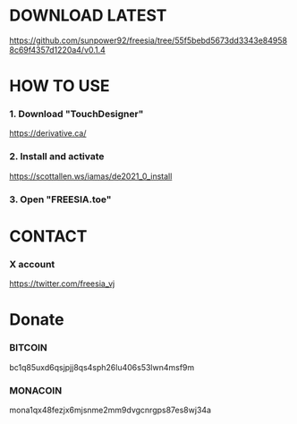 # DOWNLOAD LATEST  
https://github.com/sunpower92/freesia/tree/55f5bebd5673dd3343e849588c69f4357d1220a4/v0.1.4

# HOW TO USE
### 1. Download "TouchDesigner"  
   https://derivative.ca/
### 2. Install and activate  
   https://scottallen.ws/iamas/de2021_0_install
### 3. Open "FREESIA.toe"

# CONTACT  
### X account  
https://twitter.com/freesia_vj  

# Donate  
### BITCOIN  
bc1q85uxd6qsjpjj8qs4sph26lu406s53lwn4msf9m  
### MONACOIN  
mona1qx48fezjx6mjsnme2mm9dvgcnrgps87es8wj34a  
